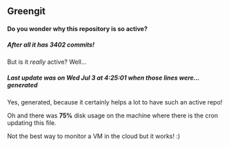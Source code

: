 ## Greengit

#### Do you wonder why this repository is so active?

##### After all it has 3402 commits!

But is it *really* active? Well...

##### Last update was on Wed Jul 3 at 4:25:01 when those lines were... generated

Yes, generated, because it certainly helps a lot to have such an active repo!

Oh and there was **75%** disk usage on the machine
where there is the cron updating this file.

Not the best way to monitor a VM in the cloud but it works! :)
